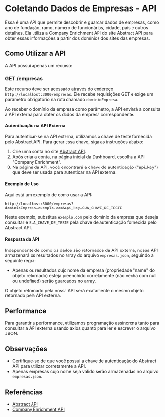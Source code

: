 # Coletando Dados de Empresas - API

Essa é uma API que permite descobrir e guardar dados de empresas, como ano de fundação, ramo, número de funcionários, cidade, país e outros detalhes. Ela utiliza a Company Enrichment API do site Abstract API para obter essas informações a partir dos domínios dos sites das empresas.

## Como Utilizar a API

A API possui apenas um recurso:

### GET /empresas

Este recurso deve ser acessado através do endereço `http://localhost:3000/empresas`. Ele recebe requisições GET e exige um parâmetro obrigatório na rota chamado `dominioEmpresa`.

Ao receber o domínio da empresa como parâmetro, a API enviará a consulta à API externa para obter os dados da empresa correspondente.

#### Autenticação na API Externa

Para autenticar-se na API externa, utilizamos a chave de teste fornecida pelo Abstract API. Para gerar essa chave, siga as instruções abaixo:

1. Crie uma conta no site [Abstract API](https://www.abstractapi.com/).
2. Após criar a conta, na página inicial da Dashboard, escolha a API "Company Enrichment".
3. Na página da API, você encontrará a chave de autenticação ("api_key") que deve ser usada para autenticar na API externa.

#### Exemplo de Uso

Aqui está um exemplo de como usar a API:

```
http://localhost:3000/empresas?dominioEmpresa=exemplo.com&api_key=SUA_CHAVE_DE_TESTE
```

Neste exemplo, substitua `exemplo.com` pelo domínio da empresa que deseja consultar e `SUA_CHAVE_DE_TESTE` pela chave de autenticação fornecida pelo Abstract API.

#### Resposta da API

Independente de como os dados são retornados da API externa, nossa API armazenará os resultados no array do arquivo `empresas.json`, seguindo a seguinte regra:

- Apenas os resultados cujo nome da empresa (propriedade "name" do objeto retornado) esteja preenchido corretamente (não venha com null ou undefined) serão guardados no array.

O objeto retornado pela nossa API será exatamente o mesmo objeto retornado pela API externa.

## Performance

Para garantir a performance, utilizamos programação assíncrona tanto para consultar a API externa usando axios quanto para ler e escrever o arquivo JSON.

## Observações

- Certifique-se de que você possui a chave de autenticação do Abstract API para utilizar corretamente a API.
- Apenas empresas cujo nome seja válido serão armazenadas no arquivo `empresas.json`.

## Referências

- [Abstract API](https://www.abstractapi.com/)
- [Company Enrichment API](https://www.abstractapi.com/api/company-enrichment)
